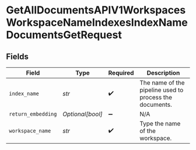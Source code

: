 # GetAllDocumentsAPIV1WorkspacesWorkspaceNameIndexesIndexNameDocumentsGetRequest


## Fields

| Field                                                   | Type                                                    | Required                                                | Description                                             |
| ------------------------------------------------------- | ------------------------------------------------------- | ------------------------------------------------------- | ------------------------------------------------------- |
| `index_name`                                            | *str*                                                   | :heavy_check_mark:                                      | The name of the pipeline used to process the documents. |
| `return_embedding`                                      | *Optional[bool]*                                        | :heavy_minus_sign:                                      | N/A                                                     |
| `workspace_name`                                        | *str*                                                   | :heavy_check_mark:                                      | Type the name of the workspace.                         |
